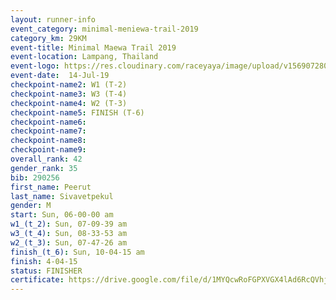 ```yaml
---
layout: runner-info 
event_category: minimal-meniewa-trail-2019 
category_km: 29KM 
event-title: Minimal Maewa Trail 2019 
event-location: Lampang, Thailand 
event-logo: https://res.cloudinary.com/raceyaya/image/upload/v1569072805/logo/minimal-trail_ktnvsp.jpg 
event-date:  14-Jul-19 
checkpoint-name2: W1 (T-2) 
checkpoint-name3: W3 (T-4) 
checkpoint-name4: W2 (T-3) 
checkpoint-name5: FINISH (T-6) 
checkpoint-name6: 
checkpoint-name7: 
checkpoint-name8: 
checkpoint-name9: 
overall_rank: 42
gender_rank: 35
bib: 290256
first_name: Peerut
last_name: Sivavetpekul
gender: M
start: Sun, 06-00-00 am
w1_(t_2): Sun, 07-09-39 am
w3_(t_4): Sun, 08-33-53 am
w2_(t_3): Sun, 07-47-26 am
finish_(t_6): Sun, 10-04-15 am
finish: 4-04-15
status: FINISHER
certificate: https://drive.google.com/file/d/1MYQcwRoFGPXVGX4lAd6RcQVhjyP8VBFF/view?usp=sharing
---
```

